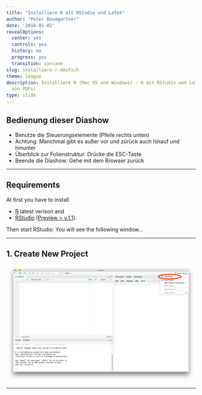 ```yaml
---
title: "Installiere R mit RStudio und LaTeX"
author: "Peter Baumgartner"
date: '2018-01-02'
revealOptions:
  center: yes
  controls: yes
  history: no
  progress: yes
  transition: concave
slug: installiere-r-deutsch
theme: league
description: Installiere R (Mac OS und Windows) - R mit RStudio und LaTeX (zum Generieren
  von PDFs)
type: slide
---
```

## Bedienung dieser Diashow

- Benutze die Steuerungselemente (Pfeile rechts unten)
- Achtung: Manchmal gibt es außer vor und zürück auch hinauf und hinunter
- Überblick zur Folienstruktur: Drücke die ESC-Taste
- Beende die Diashow: Gehe mit dem Browser zurück

---

## Requirements

At first you have to install 

- [R](https://cran.r-project.org/) latest verison and 
- [RStudio](https://www.rstudio.com/products/RStudio/) ([Preview > v.1.1](https://www.rstudio.com/products/rstudio/download/preview/)). 

Then start RStudio: You will see the following window...

---

## 1. Create New Project

<img src="../../static/img/blogdown-tutorial/create-new-project.png">
<!-- .element height="70%" width="70%" -->


---
